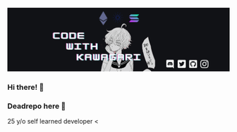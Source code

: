 ![](images/codewithxxxx.png)

### Hi there! 🌌 

<h3>Deadrepo here 🧊</h3>
<p>25 y/o self learned developer
<
</p>
<head>
  
  </head>

	

<!--

Here are some ideas to get you started:

- 🔭 I’m currently working on ...
- 🌱 I’m currently learning ...
- 👯 I’m looking to collaborate on ...
- 🤔 I’m looking for help with ...
- 💬 Ask me about ...
- 📫 How to reach me: ...
- 😄 Pronouns: ...
- ⚡ Fun fact: ...
449
641
-->
